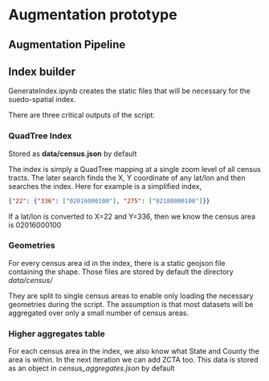 # Augmentation prototype

## Augmentation Pipeline




## Index builder

GenerateIndex.ipynb creates the static files that will be necessary for the suedo-spatial index. 

There are three critical outputs of the script:

### QuadTree Index

Stored as **data/census.json** by default

The index is simply a QuadTree mapping at a single zoom level of all census tracts. The later search finds the X, Y coordinate of any lat/lon and then searches the index. Here for example is a simplified index,

```json
{"22": {"336": ["02016000100"], "275": ["02180000100"]}}
```

If a lat/lon is converted to X=22 and Y=336, then we know the census area is 02016000100

### Geometries

For every census area id in the index, there is a static geojson file containing the shape. Those files are stored by default the directory *data/census/*

They are split to single census areas to enable only loading the necessary geometries during the script. The assumption is that most datasets will be aggregated over only a small number of census areas.

### Higher aggregates table

For each census area in the index, we also know what State and County the area is within. In the next iteration we can add ZCTA too. This data is stored as an object in *census_aggregates.json* by default
